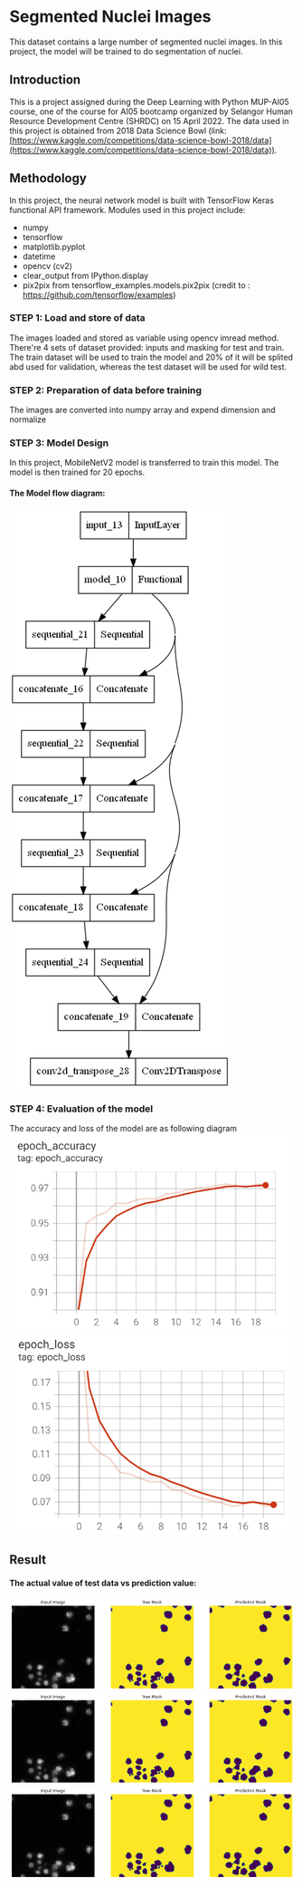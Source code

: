 # Segmented Nuclei Images
This dataset contains a large number of segmented nuclei images. In this project, the model will be trained to do segmentation of nuclei.

## Introduction
This is a project assigned during the Deep Learning with Python MUP-AI05 course, one of the course for AI05 bootcamp organized by Selangor Human Resource Development Centre (SHRDC) on 15 April 2022. The data used in this project is obtained from 2018 Data Science Bowl (link: [https://www.kaggle.com/competitions/data-science-bowl-2018/data](https://www.kaggle.com/competitions/data-science-bowl-2018/data)). 

## Methodology
In this project, the neural network model is built with TensorFlow Keras functional API framework. Modules used in this project include:
* numpy
* tensorflow
* matplotlib.pyplot
* datetime
* opencv (cv2)
* clear_output from IPython.display
* pix2pix from tensorflow_examples.models.pix2pix (credit to : https://github.com/tensorflow/examples)

### STEP 1: Load and store of data
The images loaded and stored as variable using opencv imread method. There're 4 sets of dataset provided: inputs and masking for test and train. The train dataset will be used to train the model and 20% of it will be splited abd used for validation, whereas the test dataset will be used for wild test.

### STEP 2: Preparation of data before training
The images are converted into numpy array and expend dimension and normalize

### STEP 3: Model Design
In this project, MobileNetV2 model is transferred to train this model. The model is then trained for 20 epochs.

#### The Model flow diagram:
![Model!](/reference/model.png "Model")

### STEP 4: Evaluation of the model
The accuracy and loss of the model are as following diagram
![Epoch Accuracy!](/reference/epoch_accuracy.png "Epoch Accuracy")
![Epoch Loss!](/reference/epoch_loss.png "Epoch Loss")

## Result
#### The actual value of test data vs prediction value:
![Result #1!](/reference/result_1.png "Result #1")
![Result #2!](/reference/result_1.png "Result #2")
![Result #3!](/reference/result_1.png "Result #3")
